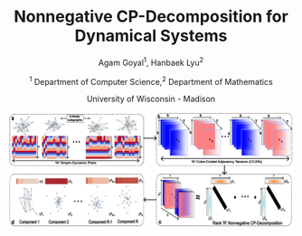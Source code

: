 <h1 align="center">Nonnegative CP-Decomposition for Dynamical Systems</h1>
<p align="center">Agam Goyal<sup>1</sup>, Hanbaek Lyu<sup>2</sup></p>
<p align="center"><sup>1</sup> Department of Computer Science,<sup>2</sup> Department of Mathematics</p>
<p align="center">University of Wisconsin - Madison</p>
<!-- <p align="center">
  <a href="https://github.com/AGoyal0512/NCPD-Dynamics" alt="ArXiv">
        <img src="https://img.shields.io/badge/Preprint-arXiv-blue.svg" /></a>
</p> -->

<p align="center">
  <img src ="rep_figure.png"  width="1000"/>
</p>